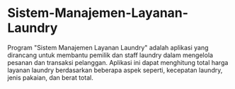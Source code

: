 # Sistem-Manajemen-Layanan-Laundry
Program "Sistem Manajemen Layanan Laundry" adalah aplikasi yang dirancang untuk membantu pemilik dan staff laundry dalam mengelola pesanan dan transaksi pelanggan. Aplikasi ini dapat menghitung total harga layanan laundry berdasarkan beberapa aspek seperti, kecepatan laundry, jenis pakaian, dan berat total.
